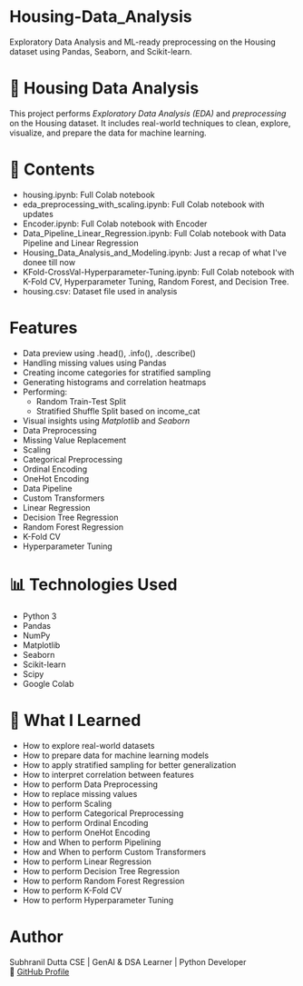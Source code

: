 # Housing-Data_Analysis
Exploratory Data Analysis and ML-ready preprocessing on the Housing dataset using Pandas, Seaborn, and Scikit-learn.

# 🏡 Housing Data Analysis
This project performs *Exploratory Data Analysis (EDA)* and *preprocessing* on the Housing dataset. It includes real-world techniques to clean, explore, visualize, and prepare the data for machine learning.

# 📂 Contents
- housing.ipynb: Full Colab notebook
- eda_preprocessing_with_scaling.ipynb: Full Colab notebook with updates 
- Encoder.ipynb: Full Colab notebook with Encoder
- Data_Pipeline_Linear_Regression.ipynb: Full Colab notebook with Data Pipeline and Linear Regression
- Housing_Data_Analysis_and_Modeling.ipynb: Just a recap of what I've donee till now
- KFold-CrossVal-Hyperparameter-Tuning.ipynb:  Full Colab notebook with K-Fold CV, Hyperparameter Tuning, Random Forest, and Decision Tree.
- housing.csv: Dataset file used in analysis

#  Features
- Data preview using .head(), .info(), .describe()
- Handling missing values using Pandas
- Creating income categories for stratified sampling
- Generating histograms and correlation heatmaps
- Performing:
  - Random Train-Test Split
  - Stratified Shuffle Split based on income_cat
- Visual insights using *Matplotlib* and *Seaborn*
- Data Preprocessing
- Missing Value Replacement
- Scaling
- Categorical Preprocessing
- Ordinal Encoding
- OneHot Encoding
- Data Pipeline
- Custom Transformers
- Linear Regression
- Decision Tree Regression
- Random Forest Regression
- K-Fold CV
- Hyperparameter Tuning

# 📊 Technologies Used
- Python 3
- Pandas
- NumPy
- Matplotlib
- Seaborn
- Scikit-learn
- Scipy
- Google Colab

# 🧠 What I Learned
- How to explore real-world datasets
- How to prepare data for machine learning models
- How to apply stratified sampling for better generalization
- How to interpret correlation between features
- How to perform Data Preprocessing
- How to replace missing values
- How to perform Scaling
- How to perform Categorical Preprocessing
- How to perform Ordinal Encoding
- How to perform OneHot Encoding
- How and When to perform Pipelining
- How and When to perform Custom Transformers
- How to perform Linear Regression
- How to perform Decision Tree Regression
- How to perform Random Forest Regression
- How to perform K-Fold CV
- How to perform Hyperparameter Tuning

#  Author
Subhranil Dutta
CSE | GenAI & DSA Learner | Python Developer  
🔗 [GitHub Profile](https://github.com/subhranil-gen-ai)
